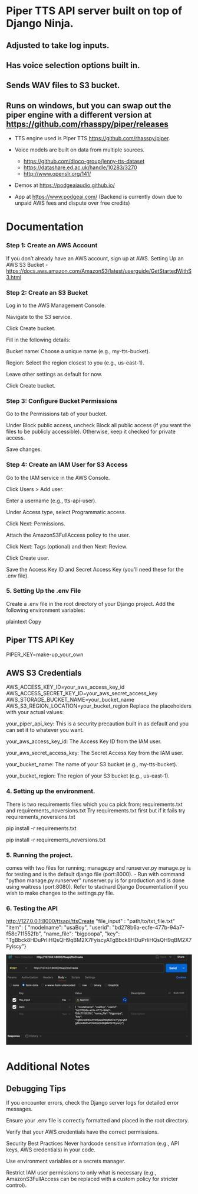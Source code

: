 # Piper TTS API server built on top of Django Ninja.
## Adjusted to take log inputs.
## Has voice selection options built in.
## Sends WAV files to S3 bucket.
## Runs on windows, but you can swap out the piper engine with a different version at https://github.com/rhasspy/piper/releases

- TTS engine used is Piper TTS https://github.com/rhasspy/piper.
- Voice models are built on data from multiple sources.
  -  https://github.com/dioco-group/jenny-tts-dataset
  -  https://datashare.ed.ac.uk/handle/10283/3270
  -  http://www.openslr.org/141/

- Demos at https://podgeaiaudio.github.io/
- App at https://www.podgeai.com/  (Backend is currently down due to unpaid AWS fees and dispute over free credits)


# Documentation

### Step 1: Create an AWS Account
If you don’t already have an AWS account, sign up at AWS.
Setting Up an AWS S3 Bucket - https://docs.aws.amazon.com/AmazonS3/latest/userguide/GetStartedWithS3.html


### Step 2: Create an S3 Bucket
Log in to the AWS Management Console.

Navigate to the S3 service.

Click Create bucket.

Fill in the following details:

Bucket name: Choose a unique name (e.g., my-tts-bucket).

Region: Select the region closest to you (e.g., us-east-1).

Leave other settings as default for now.

Click Create bucket.

### Step 3: Configure Bucket Permissions
Go to the Permissions tab of your bucket.

Under Block public access, uncheck Block all public access (if you want the files to be publicly accessible). Otherwise, keep it checked for private access.

Save changes.

### Step 4: Create an IAM User for S3 Access
Go to the IAM service in the AWS Console.

Click Users > Add user.

Enter a username (e.g., tts-api-user).

Under Access type, select Programmatic access.

Click Next: Permissions.

Attach the AmazonS3FullAccess policy to the user.

Click Next: Tags (optional) and then Next: Review.

Click Create user.

Save the Access Key ID and Secret Access Key (you’ll need these for the .env file).

### 5. Setting Up the .env File
Create a .env file in the root directory of your Django project. Add the following environment variables:

plaintext
Copy
## Piper TTS API Key
PIPER_KEY=make-up_your_own

## AWS S3 Credentials
AWS_ACCESS_KEY_ID=your_aws_access_key_id
AWS_ACCESS_SECRET_KEY_ID=your_aws_secret_access_key
AWS_STORAGE_BUCKET_NAME=your_bucket_name
AWS_S3_REGION_LOCATION=your_bucket_region
Replace the placeholders with your actual values:

your_piper_api_key: This is a security precaution built in as default and you can set it to whatever you want.

your_aws_access_key_id: The Access Key ID from the IAM user.

your_aws_secret_access_key: The Secret Access Key from the IAM user.

your_bucket_name: The name of your S3 bucket (e.g., my-tts-bucket).

your_bucket_region: The region of your S3 bucket (e.g., us-east-1).

### 4.  Setting up the environment.
There is two requirements files which you ca pick from; requirements.txt and requirements_noversions.txt
Try requirements.txt first but if it fails try requirements_noversions.txt

pip install -r requirements.txt

pip install -r requirements_noversions.txt


### 5. Running the project.
comes with two files for running; manage.py and runserver.py
manage.py is for testing and is the default django file (port:8000). - Run with command "python manage.py runserver"
runserver.py is for production and is done using waitress (port:8080).
Refer to stadnard Django Documentation if you wish to make changes to the settings.py file.




### 6. Testing the API
http://127.0.0.1:8000/ttsapi/ttsCreate
"file_input" : "path/to/txt_file.txt"
"item": {  "modelname": "usaBoy", "userid": "bd278b6a-ecfe-477b-94a7-f58c711552fb", "name_file": "bigpoopa", "key": "TgBbck8HDuPrIiHQsQH9qBM2X7FyiscyATgBbck8HDuPrIiHQsQH9qBM2X7Fyiscy"}

![Alt text](tts_api_demo_call.png)


# Additional Notes
## Debugging Tips
If you encounter errors, check the Django server logs for detailed error messages.

Ensure your .env file is correctly formatted and placed in the root directory.

Verify that your AWS credentials have the correct permissions.

Security Best Practices
Never hardcode sensitive information (e.g., API keys, AWS credentials) in your code.

Use environment variables or a secrets manager.

Restrict IAM user permissions to only what is necessary (e.g., AmazonS3FullAccess can be replaced with a custom policy for stricter control).


